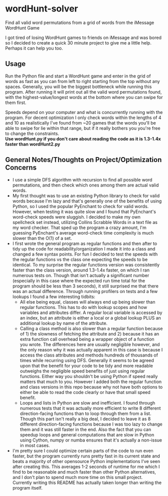 # wordHunt-solver
Find all valid word permutations from a grid of words from the iMessage WordHunt Game

I got tired of losing WordHunt games to friends on iMessage and was bored so I decided to create a quick 30 minute project to give me a little help.  
Perhaps it can help you too.

## Usage
Run the Python file and start a WordHunt game and enter in the grid of words as fast as you can from left to right starting from the top without any spaces. Generally, you will be the biggest bottleneck while running this program. After running it will print out all the valid word permutations found, with the highest-value/longest words at the bottom where you can swipe for them first.

Speeds depend on your computer and what is concurrently running with the program. For decent optimization I only check words within the lengths of 4 and 10 as realistically I've found from ~20 games that the words you'll be able to swipe for lie within that range, but if it really bothers you you're free to change the constraints.  
**Use wordHunt.py if you don't care about reading the code as it is 1.3-1.4x faster than wordHunt2.py**

## General Notes/Thoughts on Project/Optimization Concerns
- I use a simple DFS algorithm with recursion to find all possible word permutations, and then check which ones among them are actual valid words.
- My first thought was to use an existing Python library to check for valid words because I'm lazy and that's generally one of the benefits of using Python, so I used the popular PyEnchant to check for valid words. However, when testing it was quite slow and I found that PyEnchant's word-check speeds were sluggish. I decided to make my own spellcheck set instead, utilizing Collins Scrabble Words in a text file as my word checker. That sped up the program a crazy amount, I'm guessing PyEnchant's average word-check time complexity is much slower than the O(1) of a set.
- I first wrote the general program as regular functions and then after to tidy up the code for readability/organization I made it into a class and changed a few syntax points. For fun I decided to test the speeds with the regular functions vs the class one expecting the speeds to be identical. To my surprise the regular functions version was consistently faster than the class version, around 1.3-1.4x faster, on which I ran numerous tests on. Though that isn't actually a significant number (especially in this case where the expected run time total for the program should be less than 3 seconds), it still surprised me that there was an actual difference. Through running profilers on tests and a few lookups I found a few interesting tidbits:
  - All else being equal, classes will always end up being slower than regular functions. This has to do with lookup scopes and how variables and attributes differ. A regular local variable is accessed by an index, but an attribute is either a local or a global lookup PLUS an additional lookup by name of the attribute. 
  - Calling a class method is also slower than a regular function because of 1) the slowness of fetching the attribute and 2) because it has an extra function call overhead being a wrapper object of a function you wrote. The differences here are usually negligible however, and the only reason why it was actually apparent in this case is because I access the class attributes and methods hundreds of thousands of times while recurring using DFS. Generally it seems to be agreed upon that the benefit for your code to be tidy and more readable outweighs the negligible speed benefits of just using regular functions. Either way you shouldn't be using Python if speed really matters that much to you. However I added both the regular function and class versions in this repo because why not have both options to either be able to read the code clearly or have that small speed benefit.
  - Loops and lists in Python are slow and inefficient. I found through numerous tests that it was actually more efficient to write 8 different direction-facing functions than to loop through them from a list. Though this part isn't really a big deal, I decided to leave it as 8 different direction-facing functions because I was too lazy to change them and it was still faster in the end. Also the fact that you can speedup loops and general computations that are slow in Python using Cython, numpy or numba ensures that it's actually a non-issue in most cases.
- I'm pretty sure I could optimize certain parts of the code to run even faster, but the program currently runs pretty fast in its current state and beats a majority of other opensource Python implementations I've seen after creating this. This averages 1-2 seconds of runtime for me which I find to be reasonable and much faster than other Python alternatives, and I don't plan to spend much more time on this small project. Currently writing this README has actually taken longer than writing the program itself.
